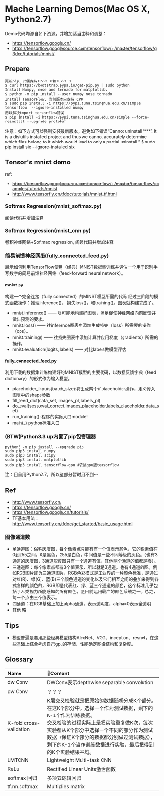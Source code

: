 # Mache Learning Demos(Mac OS X, Python2.7)
Demo代码均源自如下资源，并增加适当注释和调整：
- https://tensorflow.google.cn/
- https://tensorflow.googlesource.com/tensorflow/+/master/tensorflow/g3doc/tutorials/mnist/

## Prepare
```
更新pip，以便支持TLSv1.0和TLSv1.1
$ curl https://bootstrap.pypa.io/get-pip.py | sudo python
Install Numpy, nose and tornado for matplotlib.
$ python -m pip install --user numpy nose tornado
Install TensorFlow, 当前版本只支持 CPU
$ sudo pip install -i https://pypi.tuna.tsinghua.edu.cn/simple tensorflow  --ignore-installed numpy
用以解决import tensorflow错误
$ pip install -i https://pypi.tuna.tsinghua.edu.cn/simple --force-reinstall --upgrade protobuf
```
注意：如下方式可以强制安装最新版本，避免如下错误“Cannot uninstall ‘***’. It is a distutils installed project and thus we cannot accurately determine which files belong to it which would lead to only a partial uninstall.”
$ sudo pip install six --ignore-installed six

## Tensor's mnist demo
ref: 
- https://tensorflow.googlesource.com/tensorflow/+/master/tensorflow/examples/tutorials/mnist
- http://www.tensorfly.cn/tfdoc/tutorials/mnist_tf.html

### Softmax Regression(mnist_softmax.py)
阅读代码并增加注释

### Softmax Regression(mnist_cnn.py)
卷积神经网络+Softmax regression, 阅读代码并增加注释

### 简易前馈神经网络(fully_connected_feed.py)
展示如何利用TensorFlow使用（经典）MNIST数据集训练并评估一个用于识别手写数字的简易前馈神经网络（feed-forward neural network）。
#### mnist.py
构建一个完全连接（fully connected）的MINST模型所需的代码
经过三阶段的模式函数操作：推理inference()， 损失loss()，和training()。图表就构建完成了。
- mnist.inference() —— 尽可能地构建好图表，满足促使神经网络向前反馈并做出预测的要求。
- mnist.loss() —— 往inference图表中添加生成损失（loss）所需要的操作（ops）。
- mnist.training() —— 往损失图表中添加计算并应用梯度（gradients）所需的操作。
- mnist.evaluation(logits, labels) —— 对比labels做模型评估
#### fully_connected_feed.py
利用下载的数据集训练构建好的MNIST模型的主要代码，以数据反馈字典（feed dictionary）的形式作为输入模型。
- placeholder_inputs(batch_size):将生成两个tf.placeholder操作，定义传入图表中的shape参数
- fill_feed_dict(data_set, images_pl, labels_pl)
- do_eval(sess,eval_correct,images_placeholder,labels_placeholder,data_set)
- run_training(): 程序的实际入口module!
- main(_) python标准入口

### (BTW)Python3.3 up内置了pip包管理器
```
python3 -m pip install --upgrade pip
sudo pip3 install numpy
sudo pip3 install scipy
sudo pip3 install matplotlib
sudo pip3 install tensorflow-gpu #安装gpu版tensorflow
```
注：目前用Python2.7，所以这部分暂时用不到～

## Ref
- http://www.tensorfly.cn/
- https://tensorflow.google.cn/
- https://tensorflow.google.cn/tutorials/
- TF基本用法：http://www.tensorfly.cn/tfdoc/get_started/basic_usage.html

### 图像通道数
- 单通道图：俗称灰度图，每个像素点只能有有一个值表示颜色，它的像素值在0到255之间，0是黑色，255是白色，中间值是一些不同等级的灰色。（也有3通道的灰度图，3通道灰度图只有一个通道有值，其他两个通道的值都是零）。
- 三通道图：每个像素点都有3个值表示，所以就是3通道。也有4通道的图。例如RGB图片即为三通道图片，RGB色彩模式是工业界的一种颜色标准，是通过对红(R)、绿(G)、蓝(B)三个颜色通道的变化以及它们相互之间的叠加来得到各式各样的颜色的，RGB即是代表红、绿、蓝三个通道的颜色，这个标准几乎包括了人类视力所能感知的所有颜色，是目前运用最广的颜色系统之一。总之，每一个点由三个值表示。
- 四通道：在RGB基础上加上alpha通道，表示透明度，alpha=0表示全透明
- 其他 略

## Tips
- 模型普遍是套用那些经典模型结构AlexNet、VGG、inception、resnet，在这些基础上综合考虑自己gpu的存储、性能确定网络结构和复杂度。


## Glossary
|Name|Content|
|:- | :- | 
|dw Conv|DWConv表示depthwise separable convolution|
|pw Conv|？？？|
|K-fold cross-validation|K层交叉检验就是把原始的数据随机分成K个部分。在这K个部分中，选择一个作为测试数据，剩下的K-1个作为训练数据。<br/>交叉检验的过程实际上是把实验重复做K次，每次实验都从K个部分中选择一个不同的部分作为测试数据（保证K个部分的数据都分别做过测试数据），剩下的K-1个当作训练数据进行实验，最后把得到的K个实验结果平均。| 
|LMTCNN|Lightweight Multi-task CNN|
|ReLu|Rectified Linear Units激活函数|
|softmax 回归|多项式逻辑回归|
|tf.nn.softmax|Multiplies matrix|
